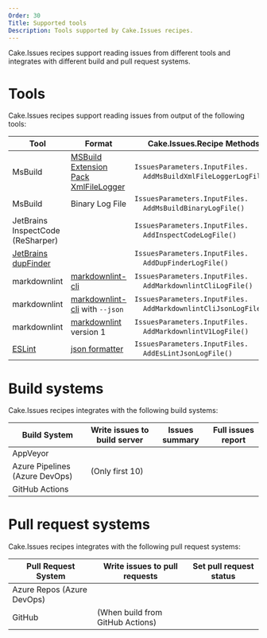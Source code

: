 ```yaml
---
Order: 30
Title: Supported tools
Description: Tools supported by Cake.Issues recipes.
---
```


Cake.Issues recipes support reading issues from different tools and integrates with different build and pull request systems.

# Tools

Cake.Issues recipes support reading issues from output of the following tools:

| Tool                              | Format                                 | Cake.Issues.Recipe Methods                                                                    | Cake.Frosting.Issues.Recipe Method                                                                    |
|-----------------------------------|----------------------------------------|-----------------------------------------------------------------------------------------------|-------------------------------------------------------------------------------------------------------|
| MsBuild                           | [MSBuild Extension Pack XmlFileLogger] | `IssuesParameters.InputFiles.`<br/>&nbsp;&nbsp;&nbsp;&nbsp;`AddMsBuildXmlFileLoggerLogFile()` | `IssuesContext.Parameters.InputFiles.`<br/>&nbsp;&nbsp;&nbsp;&nbsp;`AddMsBuildXmlFileLoggerLogFile()` |
| MsBuild                           | Binary Log File                        | `IssuesParameters.InputFiles.`<br/>&nbsp;&nbsp;&nbsp;&nbsp;`AddMsBuildBinaryLogFile()`        | `IssuesContext.Parameters.InputFiles.`<br/>&nbsp;&nbsp;&nbsp;&nbsp;`AddMsBuildBinaryLogFile()`        |
| JetBrains InspectCode (ReSharper) |                                        | `IssuesParameters.InputFiles.`<br/>&nbsp;&nbsp;&nbsp;&nbsp;`AddInspectCodeLogFile()`          | `IssuesContext.Parameters.InputFiles.`<br/>&nbsp;&nbsp;&nbsp;&nbsp;`AddInspectCodeLogFile()`          |
| [JetBrains dupFinder]             |                                        | `IssuesParameters.InputFiles.`<br/>&nbsp;&nbsp;&nbsp;&nbsp;`AddDupFinderLogFile()`            | `IssuesContext.Parameters.InputFiles.`<br/>&nbsp;&nbsp;&nbsp;&nbsp;`AddDupFinderLogFile()`            |
| markdownlint                      | [markdownlint-cli]                     | `IssuesParameters.InputFiles.`<br/>&nbsp;&nbsp;&nbsp;&nbsp;`AddMarkdownlintCliLogFile()`      | `IssuesContext.Parameters.InputFiles.`<br/>&nbsp;&nbsp;&nbsp;&nbsp;`AddMarkdownlintCliLogFile()`      |
| markdownlint                      | [markdownlint-cli] with `--json`       | `IssuesParameters.InputFiles.`<br/>&nbsp;&nbsp;&nbsp;&nbsp;`AddMarkdownlintCliJsonLogFile()`  | `IssuesContext.Parameters.InputFiles.`<br/>&nbsp;&nbsp;&nbsp;&nbsp;`AddMarkdownlintCliJsonLogFile()`  |
| markdownlint                      | [markdownlint] version 1               | `IssuesParameters.InputFiles.`<br/>&nbsp;&nbsp;&nbsp;&nbsp;`AddMarkdownlintV1LogFile()`       | `IssuesContext.Parameters.InputFiles.`<br/>&nbsp;&nbsp;&nbsp;&nbsp;`AddMarkdownlintV1LogFile()`       |
| [ESLint]                          | [json formatter]                       | `IssuesParameters.InputFiles.`<br/>&nbsp;&nbsp;&nbsp;&nbsp;`AddEsLintJsonLogFile()`           | `IssuesContext.Parameters.InputFiles.`<br/>&nbsp;&nbsp;&nbsp;&nbsp;`AddEsLintJsonLogFile()`           |

[MSBuild Extension Pack XmlFileLogger]: http://www.msbuildextensionpack.com/help/4.0.5.0/html/242ab4fd-c2e2-f6aa-325b-7588725aed24.htm
[JetBrains dupFinder]: https://www.jetbrains.com/help/resharper/dupFinder.html
[markdownlint-cli]: https://github.com/igorshubovych/markdownlint-cli
[markdownlint]: https://github.com/DavidAnson/markdownlint
[ESLint]: https://eslint.org/
[json formatter]: https://eslint.org/docs/user-guide/formatters/#json

# Build systems

Cake.Issues recipes integrates with the following build systems:

| Build System                   | Write issues to build server                                                      | Issues summary                                                     | Full issues report                                                 |
|--------------------------------|-----------------------------------------------------------------------------------|--------------------------------------------------------------------|--------------------------------------------------------------------|
| AppVeyor                       | <span class="glyphicon glyphicon-ok" style="color:green"></span>                  | <span class="glyphicon glyphicon-remove" style="color:red"></span> | <span class="glyphicon glyphicon-ok" style="color:green"></span>   |
| Azure Pipelines (Azure DevOps) | <span class="glyphicon glyphicon-ok" style="color:orange"></span> (Only first 10) | <span class="glyphicon glyphicon-ok" style="color:green"></span>   | <span class="glyphicon glyphicon-ok" style="color:green"></span>   |
| GitHub Actions                 | <span class="glyphicon glyphicon-ok" style="color:green"></span>                  | <span class="glyphicon glyphicon-remove" style="color:red"></span> | <span class="glyphicon glyphicon-remove" style="color:red"></span> |

# Pull request systems

Cake.Issues recipes integrates with the following pull request systems:

| Pull Request System        | Write issues to pull requests                                                                      | Set pull request status                                            |
|----------------------------|----------------------------------------------------------------------------------------------------|--------------------------------------------------------------------|
| Azure Repos (Azure DevOps) | <span class="glyphicon glyphicon-ok" style="color:green"></span>                                   | <span class="glyphicon glyphicon-ok" style="color:green"></span>   |
| GitHub                     | <span class="glyphicon glyphicon-ok" style="color:orange"></span> (When build from GitHub Actions) | <span class="glyphicon glyphicon-remove" style="color:red"></span> |

